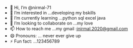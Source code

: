 - 👋 Hi, I’m @nirmal-71
- 👀 I’m interested in ...developing my bskills
- 🌱 I’m currently learning ...python sql  excel java
- 💞️ I’m looking to collaborate on ...my love
- 📫 How to reach me ...my gmail :jnirmal.2020@gmail.com
- 😄 Pronouns: ... never ever give up
- ⚡ Fun fact: ...123456789

<!---
nirmal-71/nirmal-71 is a ✨ special ✨ repository because its `README.md` (this file) appears on your GitHub profile.
You can click the Preview link to take a look at your changes.
--->
